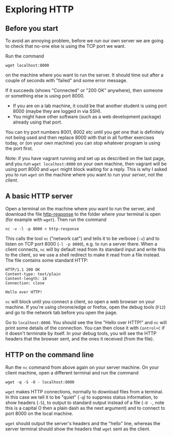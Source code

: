 # Exploring HTTP

## Before you start

To avoid an annoying problem, before we run our own server we are going to check that no-one else is using the TCP port we want.

Run the command 

```
wget localhost:8000
```

on the machine where you want to run the server. It should time out after a couple of seconds with "failed" and some error message.

If it succeeds (shows "Connected" or "200 OK" anywhere), then someone or something else is using port 8000.

  - If you are on a lab machine, it could be that another student is using port 8000 (maybe they are logged in via SSH).
  - You might have other software (such as a web development package) already using that port.

You can try port numbers 8001, 8002 etc until you get one that is definitely not being used and then replace 8000 with that in all further exercises today, or (on your own machine) you can stop whatever program is using the port first.

Note: if you have vagrant running and set up as described on the last page, and you run `wget localhost:8000` on your own machine, then vagrant will be using port 8000 and `wget` might block waiting for a reply. This is why I asked you to run `wget` on the machine where you want to run your _server_, not the _client_.

## A basic HTTP server

Open a terminal on the machine where you want to run the server, and download the file [http-response](../resources/http-response) to the folder where your terminal is open (for example with `wget`). Then run the command

```
nc -v -l -p 8000 < http-response
```

This calls the tool `nc` ("network cat") and tells it to be verbose (`-v`) and to listen on TCP port 8000 (`-l -p 8000`), e.g. to run a server there. When a client connects, `nc` will by default read from its standard input and write this to the client, so we use a shell redirect to make it read from a file instead. The file contains some standard HTTP:

    HTTP/1.1 200 OK
    Content-type: text/plain
    Content-length: 18
    Connection: close

    Hello over HTTP!


`nc` will block until you connect a client, so open a web browser on your machine. If you're using chrome/edge or firefox, open the debug tools (`F12`) and go to the network tab before you open the page.

Go to `localhost:8000`. You should see the line "Hello over HTTP!" and `nc` will print some details of the connection. You can then close it with `Control+C` if it doesn't terminate by itself. In your debug tools, you will see the HTTP headers that the browser sent, and the ones it received (from the file).

## HTTP on the command line

Run the `nc` command from above again on your server machine. On your client machine, open a different terminal and run the command

```
wget -q -S -O - localhost:8000
```

`wget` makes HTTP connections, normally to download files from a terminal. In this case we tell it to be "quiet" (`-q`) to suppress status information, to show headers (`-S`), to output to standard output instead of a file (`-O -`, note this is a capital O then a plain dash as the next argument) and to connect to port 8000 on the local machine.

`wget` should output the server's headers and the "hello" line, whereas the server terminal should show the headers that `wget` sent as the client.